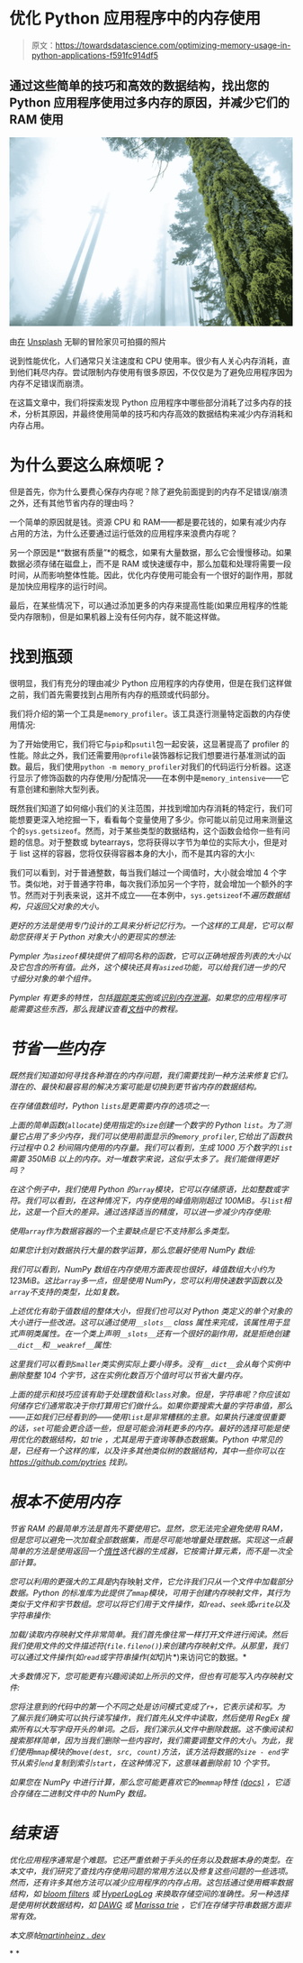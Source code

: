 # 优化 Python 应用程序中的内存使用

> 原文：<https://towardsdatascience.com/optimizing-memory-usage-in-python-applications-f591fc914df5>

## 通过这些简单的技巧和高效的数据结构，找出您的 Python 应用程序使用过多内存的原因，并减少它们的 RAM 使用

![](img/d3a3bb4c8dcf2ef172462fa202c21da5.png)

由[在](https://unsplash.com/@bayc7739?utm_source=unsplash&utm_medium=referral&utm_content=creditCopyText) [Unsplash](https://unsplash.com/?utm_source=unsplash&utm_medium=referral&utm_content=creditCopyText) 无聊的冒险家贝可拍摄的照片

说到性能优化，人们通常只关注速度和 CPU 使用率。很少有人关心内存消耗，直到他们耗尽内存。尝试限制内存使用有很多原因，不仅仅是为了避免应用程序因为内存不足错误而崩溃。

在这篇文章中，我们将探索发现 Python 应用程序中哪些部分消耗了过多内存的技术，分析其原因，并最终使用简单的技巧和内存高效的数据结构来减少内存消耗和内存占用。

# 为什么要这么麻烦呢？

但是首先，你为什么要费心保存内存呢？除了避免前面提到的内存不足错误/崩溃之外，还有其他节省内存的理由吗？

一个简单的原因就是钱。资源 CPU 和 RAM——都是要花钱的，如果有减少内存占用的方法，为什么还要通过运行低效的应用程序来浪费内存呢？

另一个原因是*“数据有质量”*的概念，如果有大量数据，那么它会慢慢移动。如果数据必须存储在磁盘上，而不是 RAM 或快速缓存中，那么加载和处理将需要一段时间，从而影响整体性能。因此，优化内存使用可能会有一个很好的副作用，那就是加快应用程序的运行时间。

最后，在某些情况下，可以通过添加更多的内存来提高性能(如果应用程序的性能受内存限制)，但是如果机器上没有任何内存，就不能这样做。

# 找到瓶颈

很明显，我们有充分的理由减少 Python 应用程序的内存使用，但是在我们这样做之前，我们首先需要找到占用所有内存的瓶颈或代码部分。

我们将介绍的第一个工具是`memory_profiler`。该工具逐行测量特定函数的内存使用情况:

为了开始使用它，我们将它与`pip`和`psutil`包一起安装，这显著提高了 profiler 的性能。除此之外，我们还需要用`@profile`装饰器标记我们想要进行基准测试的函数。最后，我们使用`python -m memory_profiler`对我们的代码运行分析器。这逐行显示了修饰函数的内存使用/分配情况——在本例中是`memory_intensive`——它有意创建和删除大型列表。

既然我们知道了如何缩小我们的关注范围，并找到增加内存消耗的特定行，我们可能想要更深入地挖掘一下，看看每个变量使用了多少。你可能以前见过用来测量这个的`sys.getsizeof`。然而，对于某些类型的数据结构，这个函数会给你一些有问题的信息。对于整数或 bytearrays，您将获得以字节为单位的实际大小，但是对于 list 这样的容器，您将仅获得容器本身的大小，而不是其内容的大小:

我们可以看到，对于普通整数，每当我们越过一个阈值时，大小就会增加 4 个字节。类似地，对于普通字符串，每次我们添加另一个字符，就会增加一个额外的字节。然而对于列表来说，这并不成立——在本例中，`sys.getsizeof`不*遍历数据结构，只返回父对象的大小。*

*更好的方法是使用专门设计的工具来分析记忆行为。一个这样的工具是，它可以帮助您获得关于 Python 对象大小的更现实的想法:*

*Pympler 为`asizeof`模块提供了相同名称的函数，它可以正确地报告列表的大小以及它包含的所有值。此外，这个模块还具有`asized`功能，可以给我们进一步的尺寸细分对象的单个组件。*

*Pympler 有更多的特性，包括[跟踪类实例](https://pympler.readthedocs.io/en/latest/classtracker.html#classtracker)或[识别内存泄漏](https://pympler.readthedocs.io/en/latest/muppy.html#muppy)。如果您的应用程序可能需要这些东西，那么我建议查看[文档](https://pympler.readthedocs.io/en/latest/tutorials/tutorials.html)中的教程。*

# *节省一些内存*

*既然我们知道如何寻找各种潜在的内存问题，我们需要找到一种方法来修复它们。潜在的、最快和最容易的解决方案可能是切换到更节省内存的数据结构。*

*在存储值数组时，Python `lists`是更需要内存的选项之一:*

*上面的简单函数(`allocate`)使用指定的`size`创建一个数字的 Python `list`。为了测量它占用了多少内存，我们可以使用前面显示的`memory_profiler`,它给出了函数执行过程中 0.2 秒间隔内使用的内存量。我们可以看到，生成 1000 万个数字的`list`需要 350MiB 以上的内存。对一堆数字来说，这似乎太多了。我们能做得更好吗？*

*在这个例子中，我们使用 Python 的`array`模块，它可以存储原语，比如整数或字符。我们可以看到，在这种情况下，内存使用的峰值刚刚超过 100MiB。与`list`相比，这是一个巨大的差异。通过选择适当的精度，可以进一步减少内存使用:*

*使用`array`作为数据容器的一个主要缺点是它不支持那么多类型。*

*如果您计划对数据执行大量的数学运算，那么您最好使用 NumPy 数组:*

*我们可以看到，NumPy 数组在内存使用方面表现也很好，峰值数组大小约为 123MiB。这比`array`多一点，但是使用 NumPy，您可以利用快速数学函数以及`array`不支持的类型，比如复数。*

*上述优化有助于值数组的整体大小，但我们也可以对 Python 类定义的单个对象的大小进行一些改进。这可以通过使用`__slots__` class 属性来完成，该属性用于显式声明类属性。在一个类上声明`__slots__`还有一个很好的副作用，就是拒绝创建`__dict__`和`__weakref__`属性:*

*这里我们可以看到`Smaller`类实例实际上要小得多。没有`__dict__`会从每个实例中删除整整 104 个字节，这在实例化数百万个值时可以节省大量内存。*

*上面的提示和技巧应该有助于处理数值和`class`对象。但是，字符串呢？你应该如何储存它们通常取决于你打算用它们做什么。如果你要搜索大量的字符串值，那么——正如我们已经看到的——使用`list`是非常糟糕的主意。如果执行速度很重要的话，`set`可能会更合适一些，但是可能会消耗更多的内存。最好的选择可能是使用优化的数据结构，如 *trie* ，尤其是用于查询等静态数据集。Python 中常见的是，已经有一个这样的库，以及许多其他类似树的数据结构，其中一些你可以在 https://github.com/pytries 找到。*

# *根本不使用内存*

*节省 RAM 的最简单方法是首先不要使用它。显然，您无法完全避免使用 RAM，但是您可以避免一次加载全部数据集，而是尽可能地增量处理数据。实现这一点最简单的方法是使用返回一个[惰性](https://en.wikipedia.org/wiki/Lazy_evaluation#Python)迭代器的生成器，它按需计算元素，而不是一次全部计算。*

*您可以利用的更强大的工具是*内存映射*文件，它允许我们只从一个文件中加载部分数据。Python 的标准库为此提供了`mmap`模块，可用于创建内存映射文件，其行为类似于文件和字节数组。您可以将它们用于文件操作，如`read`、`seek`或`write`以及字符串操作:*

*加载/读取内存映射文件非常简单。我们首先像往常一样打开文件进行阅读。然后我们使用文件的文件描述符(`file.fileno()`)来创建内存映射文件。从那里，我们可以通过文件操作(如`read`或字符串操作(如*切片*)来访问它的数据。*

*大多数情况下，您可能更有兴趣阅读如上所示的文件，但也有可能写入内存映射文件:*

*您将注意到的代码中的第一个不同之处是访问模式变成了`r+`，它表示读和写。为了展示我们确实可以执行读写操作，我们首先从文件中读取，然后使用 RegEx 搜索所有以大写字母开头的单词。之后，我们演示从文件中删除数据。这不像阅读和搜索那样简单，因为当我们删除一些内容时，我们需要调整文件的大小。为此，我们使用`mmap`模块的`move(dest, src, count)`方法，该方法将数据的`size - end`字节从索引`end`复制到索引`start`，在这种情况下，这意味着删除前 10 个字节。*

*如果您在 NumPy 中进行计算，那么您可能更喜欢它的`memmap`特性 [(docs)](https://numpy.org/doc/stable/reference/generated/numpy.memmap.html) ，它适合存储在二进制文件中的 NumPy 数组。*

# *结束语*

*优化应用程序通常是个难题。它还严重依赖于手头的任务以及数据本身的类型。在本文中，我们研究了查找内存使用问题的常用方法以及修复这些问题的一些选项。然而，还有许多其他方法可以减少应用程序的内存占用。这包括通过使用概率数据结构，如 [bloom filters](https://en.wikipedia.org/wiki/Bloom_filter) 或 [HyperLogLog](https://en.wikipedia.org/wiki/HyperLogLog) 来换取存储空间的准确性。另一种选择是使用树状数据结构，如 [DAWG](https://github.com/pytries/DAWG) 或 [Marissa trie](https://github.com/pytries/marisa-trie) ，它们在存储字符串数据方面非常有效。*

**本文原帖*[*martinheinz . dev*](https://martinheinz.dev/blog/68?utm_source=medium&utm_medium=referral&utm_campaign=blog_post_68)*

*</profiling-and-analyzing-performance-of-python-programs-3bf3b41acd16>  </exploring-google-analytics-realtime-data-with-python-8625849c7d7a>  </all-the-ways-to-compress-and-archive-files-in-python-e8076ccedb4b> *
